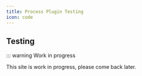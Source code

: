 ```yaml
---
title: Process Plugin Testing
icon: code
---
```


## Testing

::: warning Work in progress

This site is work in progress, please come back later.
